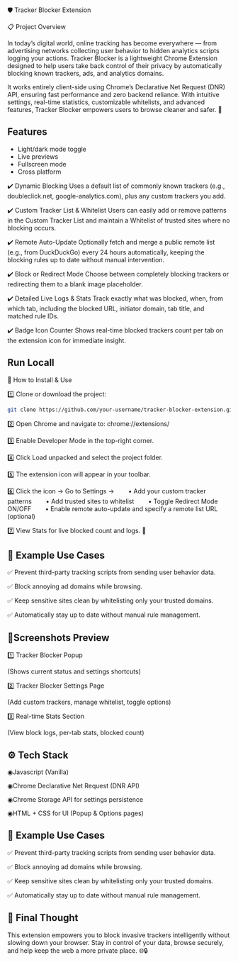

🛡️ Tracker Blocker Extension

📋 Project Overview

In today’s digital world, online tracking has become everywhere — from advertising networks collecting user behavior to hidden analytics scripts logging your actions.
Tracker Blocker is a lightweight Chrome Extension designed to help users take back control of their privacy by automatically blocking known trackers, ads, and analytics domains.

It works entirely client-side using Chrome’s Declarative Net Request (DNR) API, ensuring fast performance and zero backend reliance.
With intuitive settings, real-time statistics, customizable whitelists, and advanced features, Tracker Blocker empowers users to browse cleaner and safer. 🚀
## Features

- Light/dark mode toggle
- Live previews
- Fullscreen mode
- Cross platform

✔️ Dynamic Blocking
Uses a default list of commonly known trackers (e.g., doubleclick.net, google-analytics.com), plus any custom trackers you add.

✔️ Custom Tracker List & Whitelist
Users can easily add or remove patterns in the Custom Tracker List and maintain a Whitelist of trusted sites where no blocking occurs.

✔️ Remote Auto-Update
Optionally fetch and merge a public remote list (e.g., from DuckDuckGo) every 24 hours automatically, keeping the blocking rules up to date without manual intervention.

✔️ Block or Redirect Mode
Choose between completely blocking trackers or redirecting them to a blank image placeholder.

✔️ Detailed Live Logs & Stats
Track exactly what was blocked, when, from which tab, including the blocked URL, initiator domain, tab title, and matched rule IDs.

✔️ Badge Icon Counter
Shows real-time blocked trackers count per tab on the extension icon for immediate insight.
## Run Locall
🚀 How to Install & Use

1️⃣ Clone or download the project:

```bash 
git clone https://github.com/your-username/tracker-blocker-extension.git
```

2️⃣ Open Chrome and navigate to:
chrome://extensions/

3️⃣ Enable Developer Mode in the top-right corner.

4️⃣ Click Load unpacked and select the project folder.

5️⃣ The extension icon will appear in your toolbar.

6️⃣ Click the icon → Go to Settings →
  • Add your custom tracker patterns
  • Add trusted sites to whitelist
  • Toggle Redirect Mode ON/OFF
  • Enable remote auto-update and specify a remote list URL (optional)

7️⃣ View Stats for live blocked count and logs. 🎯
## 🎯 Example Use Cases
✅ Prevent third-party tracking scripts from sending user behavior data.

✅ Block annoying ad domains while browsing.

✅ Keep sensitive sites clean by whitelisting only your trusted domains.

✅ Automatically stay up to date without manual rule management.
## 📸Screenshots Preview
 
1️⃣ Tracker Blocker Popup

(Shows current status and settings shortcuts)


2️⃣ Tracker Blocker Settings Page

(Add custom trackers, manage whitelist, toggle options)


3️⃣ Real-time Stats Section

(View block logs, per-tab stats, blocked count)

## ⚙️ Tech Stack

◉Javascript (Vanilla)

◉Chrome Declarative Net Request (DNR API)

◉Chrome Storage API for settings persistence

◉HTML + CSS for UI (Popup & Options pages)

## 🎯 Example Use Cases
✅ Prevent third-party tracking scripts from sending user behavior data.

✅ Block annoying ad domains while browsing.

✅ Keep sensitive sites clean by whitelisting only your trusted domains.

✅ Automatically stay up to date without manual rule management.
## 💬 Final Thought

This extension empowers you to block invasive trackers intelligently without slowing down your browser.
Stay in control of your data, browse securely, and help keep the web a more private place. 🌐🔒
